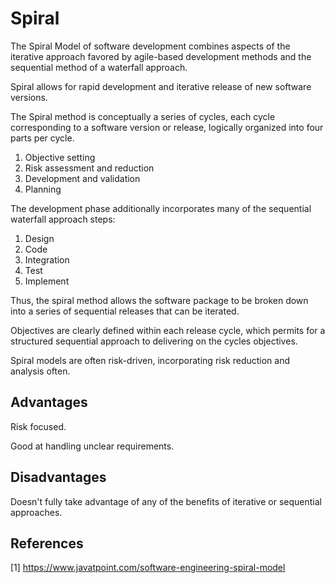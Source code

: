 # Spiral

The Spiral Model of software development combines aspects of the iterative approach favored by agile-based development methods and the sequential method of a waterfall approach.

Spiral allows for rapid development and iterative release of new software versions.

The Spiral method is conceptually a series of cycles, each cycle corresponding to a software version or release, logically organized into four parts per cycle.

1. Objective setting
1. Risk assessment and reduction
1. Development and validation
1. Planning

The development phase additionally incorporates many of the sequential waterfall approach steps:
1. Design
1. Code
1. Integration
1. Test
1. Implement

Thus, the spiral method allows the software package to be broken down into a series of sequential releases that can be iterated.

Objectives are clearly defined within each release cycle, which permits for a structured sequential approach to delivering on the cycles objectives.

Spiral models are often risk-driven, incorporating risk reduction and analysis often.

## Advantages

Risk focused.

Good at handling unclear requirements.

## Disadvantages

Doesn't fully take advantage of any of the benefits of iterative or sequential approaches.

## References

[1] https://www.javatpoint.com/software-engineering-spiral-model